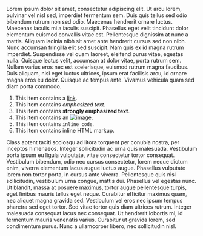 Lorem ipsum dolor sit amet, consectetur adipiscing elit. Ut arcu lorem, pulvinar vel nisl sed, imperdiet fermentum sem. Duis quis tellus sed odio bibendum rutrum non sed odio. Maecenas hendrerit ornare luctus. Maecenas iaculis mi a iaculis suscipit. Phasellus eget velit tincidunt dolor elementum euismod convallis vitae est. Pellentesque dignissim at nunc a mattis. Aliquam lacinia nibh sit amet ante hendrerit cursus sed non nibh. Nunc accumsan fringilla elit sed suscipit. Nam quis ex id magna rutrum imperdiet. Suspendisse vel quam laoreet, eleifend purus vitae, egestas nulla. Quisque lectus velit, accumsan at dolor vitae, porta rutrum sem. Nullam varius eros nec est scelerisque, euismod rutrum magna faucibus. Duis aliquam, nisi eget luctus ultrices, ipsum erat facilisis arcu, id ornare magna eros eu dolor. Quisque ac tempus ante. Vivamus vehicula quam sed diam porta commodo.

1. This item contains a [link](http://www.example.com/).
2. This item contains _emphasized text_.
3. This item contains **strongly emphasized text**.
4. This item contains an ![image](http://www.example.com/image.jpg).
5. This item contains `inline code`.
6. This item contains <span>inline HTML markup</span>.

Class aptent taciti sociosqu ad litora torquent per conubia nostra, per inceptos himenaeos. Integer sollicitudin ac urna quis malesuada. Vestibulum porta ipsum eu ligula vulputate, vitae consectetur tortor consequat. Vestibulum bibendum, odio nec cursus consectetur, lorem neque dictum enim, viverra elementum lacus augue luctus augue. Phasellus vulputate lorem non tortor porta, in cursus ante viverra. Pellentesque quis nisl sollicitudin, vestibulum urna congue, mattis dui. Phasellus vel egestas nunc. Ut blandit, massa at posuere maximus, tortor augue pellentesque turpis, eget finibus mauris tellus eget neque. Curabitur efficitur maximus quam, nec aliquet magna gravida sed. Vestibulum vel eros nec ipsum tempus pharetra sed eget tortor. Sed vitae tortor quis diam ultrices rutrum. Integer malesuada consequat lacus nec consequat. Ut hendrerit lobortis mi, id fermentum mauris venenatis varius. Curabitur ut gravida lorem, sed condimentum purus. Nunc a ullamcorper libero, nec sollicitudin nisl.
